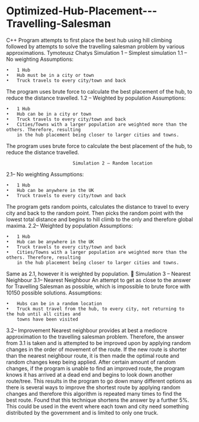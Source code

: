 # Optimized-Hub-Placement---Travelling-Salesman
C++ Program attempts to first place the best hub using hill climbing followed by attempts to solve the travelling salesman problem by various approximations.
                                      Tymoteusz Chatys
                           Simulation 1 – Simplest simulation
1.1 – No weighting
Assumptions:

    •   1 Hub
    •   Hub must be in a city or town
    •   Truck travels to every city/town and back
The program uses brute force to calculate the best placement of the hub, to reduce the distance
travelled.
1.2 – Weighted by population
Assumptions:

    •   1 Hub
    •   Hub can be in a city or town
    •   Truck travels to every city/town and back
    •   Cities/Towns with a larger population are weighted more than the others. Therefore, resulting
        in the hub placement being closer to larger cities and towns.
The program uses brute force to calculate the best placement of the hub, to reduce the distance
travelled.

                             Simulation 2 – Random location
2.1– No weighting
Assumptions:

    •   1 Hub
    •   Hub can be anywhere in the UK
    •   Truck travels to every city/town and back
The program gets random points, calculates the distance to travel to every city and back to the random
point. Then picks the random point with the lowest total distance and begins to hill climb to the only
and therefore global maxima.
2.2– Weighted by population
Assumptions:

    •   1 Hub
    •   Hub can be anywhere in the UK
    •   Truck travels to every city/town and back
    •   Cities/Towns with a larger population are weighted more than the others. Therefore, resulting
        in the hub placement being closer to larger cities and towns.
Same as 2.1, however it is weighted by population.
                            Simulation 3 – Nearest Neighbour
3.1– Nearest Neighbour
An attempt to get as close to the answer for Travelling Salesman as possible, which is impossible to
brute force with 10150 possible solutions.
Assumptions:

    •   Hubs can be in a random location
    •   Truck must travel from the hub, to every city, not returning to the hub until all cities and
        towns have been visited
3.2– Improvement
Nearest neighbour provides at best a mediocre approximation to the travelling salesman problem.
Therefore, the answer from 3.1 is taken and is attempted to be improved upon by applying random
changes in the order of movement of the route.
If the new route is shorter than the nearest neighbour route, it is then made the optimal route and
random changes keep being applied.
After certain amount of random changes, if the program is unable to find an improved route, the
program knows it has arrived at a dead end and begins to look down another route/tree.
This results in the program to go down many different options as there is several ways to improve the
shortest route by applying random changes and therefore this algorithm is repeated many times to find
the best route.
Found that this technique shortens the answer by a further 5%.
This could be used in the event where each town and city need something distributed by the
government and is limited to only one truck.
